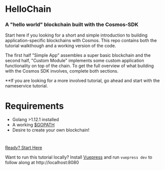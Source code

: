 # HelloChain

### A "hello world" blockchain built with the Cosmos-SDK

Start here if you looking for a short and simple introduction to building
application-specific blockchains with Cosmos. This repo contains both the
tutorial walkthough and a working version of the code.

The first half "Simple App" assembles a super basic blockchain and the second
half, "Custom Module" implements some custom application functionality on top
of the chain. To get the full overview of what building with the Cosmos SDK
involves, complete both sections.

\*\*If you are looking for a more involved tutorial, go ahead and start with
the nameservice tutorial.

# Requirements

- Golang >1.12.1 installed
- A working [\$GOPATH](https://github.com/golang/go/wiki/SettingGOPATH)
- Desire to create your own blockchain!

#

[Ready? Start Here](./tutorial/intro.md)

Want to run this tutorial locally? Install
[Vuepress](https://vuepress.vuejs.org/) and run `vuepress dev` to follow along
at http://localhost:8080
